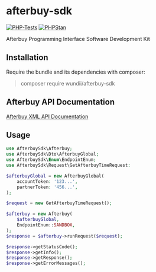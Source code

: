 # afterbuy-sdk

[![PHP-Tests](https://github.com/wundii/afterbuy-sdk/actions/workflows/code_quality.yml/badge.svg)](https://github.com/wundii/afterbuy-sdk/actions/workflows/code_quality.yml)
[![PHPStan](https://img.shields.io/badge/PHPStan-level%209-brightgreen.svg?style=flat)](https://phpstan.org/)

Afterbuy Programming Interface Software Development Kit

## Installation
Require the bundle and its dependencies with composer:

> composer require wundii/afterbuy-sdk

## Afterbuy API Documentation
[Afterbuy XML API Documentation](https://xmldoku.afterbuy.de/dokued/)

## Usage
```php
use AfterbuySdk\Afterbuy;
use AfterbuySdk\Dto\AfterbuyGlobal;
use AfterbuySdk\Enum\EndpointEnum;
use AfterbuySdk\Request\GetAfterbuyTimeRequest:

$afterbuyGlobal = new AfterbuyGlobal(
    accountToken: '123...',
    partnerToken: '456...',
);

$request = new GetAfterbuyTimeRequest();

$afterbuy = new Afterbuy(
    $afterbuyGlobal,
    EndpointEnum::SANDBOX,
);
$response = $afterbuy->runRequest($request);

$response->getStatusCode();
$response->getInfo();
$response->getResponse();
$response->getErrorMessages();
```